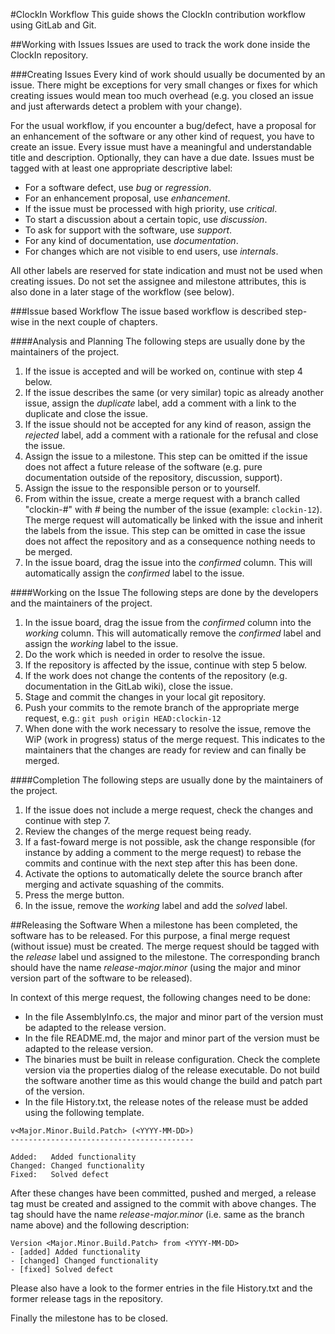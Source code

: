 #ClockIn Workflow
This guide shows the ClockIn contribution workflow using GitLab and Git.

##Working with Issues
Issues are used to track the work done inside the ClockIn repository.

###Creating Issues
Every kind of work should usually be documented by an issue. There might be exceptions for very small changes or fixes for which creating issues would mean too much overhead (e.g. you closed an issue and just afterwards detect a problem with your change).

For the usual workflow, if you encounter a bug/defect, have a proposal for an enhancement of the software or any other kind of request, you have to create an issue. Every issue must have a meaningful and understandable title and description. Optionally, they can have a due date. Issues must be tagged with at least one appropriate descriptive label:

- For a software defect, use *bug* or *regression*.
- For an enhancement proposal, use *enhancement*.
- If the issue must be processed with high priority, use *critical*.
- To start a discussion about a certain topic, use *discussion*.
- To ask for support with the software, use *support*.
- For any kind of documentation, use *documentation*.
- For changes which are not visible to end users, use *internals*.

All other labels are reserved for state indication and must not be used when creating issues. Do not set the assignee and milestone attributes, this is also done in a later stage of the workflow (see below).

###Issue based Workflow
The issue based workflow is described step-wise in the next couple of chapters.

####Analysis and Planning
The following steps are usually done by the maintainers of the project.

1. If the issue is accepted and will be worked on, continue with step 4 below.
2. If the issue describes the same (or very similar) topic as already another issue, assign the *duplicate* label, add a comment with a link to the duplicate and close the issue.
3. If the issue should not be accepted for any kind of reason, assign the *rejected* label, add a comment with a rationale for the refusal and close the issue.
4. Assign the issue to a milestone. This step can be omitted if the issue does not affect a future release of the software (e.g. pure documentation outside of the repository, discussion, support).
5. Assign the issue to the responsible person or to yourself.
6. From within the issue, create a merge request with a branch called "clockin-#" with *#* being the number of the issue (example: `clockin-12`). The merge request will automatically be linked with the issue and inherit the labels from the issue. This step can be omitted in case the issue does not affect the repository and as a consequence nothing needs to be merged.
7. In the issue board, drag the issue into the *confirmed* column. This will automatically assign the *confirmed* label to the issue.

####Working on the Issue
The following steps are done by the developers and the maintainers of the project.

1. In the issue board, drag the issue from the *confirmed* column into the *working* column. This will automatically remove the *confirmed* label and assign the *working* label to the issue.
2. Do the work which is needed in order to resolve the issue.
3. If the repository is affected by the issue, continue with step 5 below.
4. If the work does not change the contents of the repository (e.g. documentation in the GitLab wiki), close the issue.
5. Stage and commit the changes in your local git repository.
6. Push your commits to the remote branch of the appropriate merge request, e.g.:
`git push origin HEAD:clockin-12`
7. When done with the work necessary to resolve the issue, remove the WiP (work in progress) status of the merge request. This indicates to the maintainers that the changes are ready for review and can finally be merged.

####Completion
The following steps are usually done by the maintainers of the project.

1. If the issue does not include a merge request, check the changes and continue with step 7.
2. Review the changes of the merge request being ready.
3. If a fast-foward merge is not possible, ask the change responsible (for instance by adding a comment to the merge request) to rebase the commits and continue with the next step after this has been done.
4. Activate the options to automatically delete the source branch after merging and activate squashing of the commits.
5. Press the merge button.
6. In the issue, remove the *working* label and add the *solved* label.

##Releasing the Software
When a milestone has been completed, the software has to be released. For this purpose, a final merge request (without issue) must be created. The merge request should be tagged with the *release* label und assigned to the milestone. The corresponding branch should have the name *release-major.minor* (using the major and minor version part of the software to be released).

In context of this merge request, the following changes need to be done:

- In the file AssemblyInfo.cs, the major and minor part of the version must be adapted to the release version.
- In the file README.md, the major and minor part of the version must be adapted to the release version.
- The binaries must be built in release configuration. Check the complete version via the properties dialog of the release executable. Do not build the software another time as this would change the build and patch part of the version.
- In the file History.txt, the release notes of the release must be added using the following template.
```
v<Major.Minor.Build.Patch> (<YYYY-MM-DD>)
-----------------------------------------

Added:   Added functionality
Changed: Changed functionality
Fixed:   Solved defect
```
After these changes have been committed, pushed and merged, a release tag must be created and assigned to the commit with above changes. The tag should have the name *release-major.minor* (i.e. same as the branch name above) and the following description:
```
Version <Major.Minor.Build.Patch> from <YYYY-MM-DD>
- [added] Added functionality
- [changed] Changed functionality
- [fixed] Solved defect
```
Please also have a look to the former entries in the file History.txt and the former release tags in the repository.

Finally the milestone has to be closed.